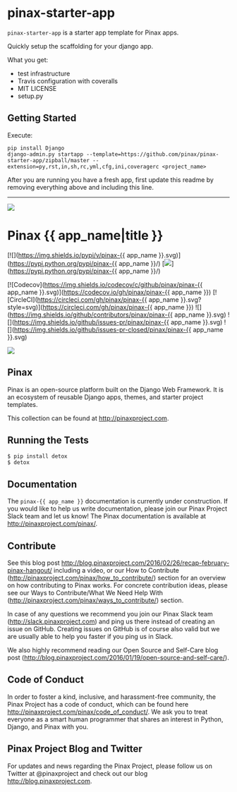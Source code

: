# pinax-starter-app

`pinax-starter-app` is a starter app template for Pinax apps.

Quickly setup the scaffolding for your django app.

What you get:

* test infrastructure
* Travis configuration with coveralls
* MIT LICENSE
* setup.py


## Getting Started

Execute:

```
pip install Django
django-admin.py startapp --template=https://github.com/pinax/pinax-starter-app/zipball/master --extension=py,rst,in,sh,rc,yml,cfg,ini,coveragerc <project_name>
```

After you are running you have a fresh app, first update this readme by removing
everything above and including this line.

---

![](http://pinaxproject.com/pinax-design/patches/blank.svg)

# Pinax {{ app_name|title }}

[![](https://img.shields.io/pypi/v/pinax-{{ app_name }}.svg)](https://pypi.python.org/pypi/pinax-{{ app_name }}/)
[![](https://img.shields.io/badge/license-MIT-blue.svg)](https://pypi.python.org/pypi/pinax-{{ app_name }}/)

[![Codecov](https://img.shields.io/codecov/c/github/pinax/pinax-{{ app_name }}.svg)](https://codecov.io/gh/pinax/pinax-{{ app_name }})
[![CircleCI](https://circleci.com/gh/pinax/pinax-{{ app_name }}.svg?style=svg)](https://circleci.com/gh/pinax/pinax-{{ app_name }})
![](https://img.shields.io/github/contributors/pinax/pinax-{{ app_name }}.svg)
![](https://img.shields.io/github/issues-pr/pinax/pinax-{{ app_name }}.svg)
![](https://img.shields.io/github/issues-pr-closed/pinax/pinax-{{ app_name }}.svg)

[![](http://slack.pinaxproject.com/badge.svg)](http://slack.pinaxproject.com/)


Pinax
------

Pinax is an open-source platform built on the Django Web Framework. It is an ecosystem of reusable Django apps, themes, and starter project templates.

This collection can be found at http://pinaxproject.com.


Running the Tests
-------------------

```
$ pip install detox
$ detox
```


Documentation
---------------

The `pinax-{{ app_name }}` documentation is currently under construction. If you would like to help us write documentation, please join our Pinax Project Slack team and let us know! The Pinax documentation is available at http://pinaxproject.com/pinax/.


Contribute
----------------

See this blog post http://blog.pinaxproject.com/2016/02/26/recap-february-pinax-hangout/ including a video, or our How to Contribute (http://pinaxproject.com/pinax/how_to_contribute/) section for an overview on how contributing to Pinax works. For concrete contribution ideas, please see our Ways to Contribute/What We Need Help With (http://pinaxproject.com/pinax/ways_to_contribute/) section.

In case of any questions we recommend you join our Pinax Slack team (http://slack.pinaxproject.com) and ping us there instead of creating an issue on GitHub. Creating issues on GitHub is of course also valid but we are usually able to help you faster if you ping us in Slack.

We also highly recommend reading our Open Source and Self-Care blog post (http://blog.pinaxproject.com/2016/01/19/open-source-and-self-care/).


Code of Conduct
----------------

In order to foster a kind, inclusive, and harassment-free community, the Pinax Project has a code of conduct, which can be found here  http://pinaxproject.com/pinax/code_of_conduct/. We ask you to treat everyone as a smart human programmer that shares an interest in Python, Django, and Pinax with you.


Pinax Project Blog and Twitter
--------------------------------

For updates and news regarding the Pinax Project, please follow us on Twitter at @pinaxproject and check out our blog http://blog.pinaxproject.com.
